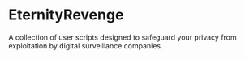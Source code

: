 # EternityRevenge
A collection of user scripts designed to safeguard your privacy from exploitation by digital surveillance companies.
